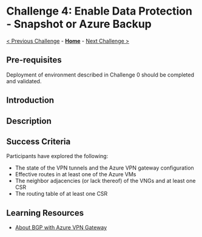# Challenge 4: Enable Data Protection - Snapshot or Azure Backup

[< Previous Challenge](./Challenge-03-add_branch_file_server.md) - **[Home](../README.md)** - [Next Challenge >](./Challenge-05-secure_private_endpoint..md)

## Pre-requisites
Deployment of environment described in Challenge 0 should be completed and validated.

## Introduction

## Description

## Success Criteria

Participants have explored the following:

- The state of the VPN tunnels and the Azure VPN gateway configuration
- Effective routes in at least one of the Azure VMs
- The neighbor adjacencies (or lack thereof) of the VNGs and at least one CSR
- The routing table of at least one CSR

## Learning Resources

- [About BGP with Azure VPN Gateway](https://docs.microsoft.com/en-us/azure/vpn-gateway/vpn-gateway-bgp-overview)